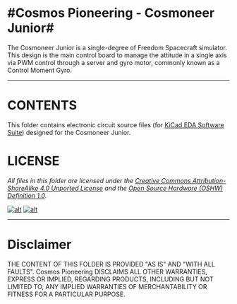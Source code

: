 #Cosmos Pioneering   -   Cosmoneer Junior#
==========================================

The Cosmoneer Junior is a single-degree of Freedom Spacecraft simulator.  This design is the main control board to manage the attitude in a single axis via PWM control through a server and gyro motor, commonly known as a Control Moment Gyro.

----------

# CONTENTS #

This folder contains electronic circuit source files (for [KiCad EDA Software Suite](http://www.kicad-pcb.org/display/KICAD/KiCad+EDA+Software+Suite)) designed for the Cosmoneer Junior.

# LICENSE #

*All files in this folder are licensed under the [Creative Commons Attribution-ShareAlike 4.0 Unported License](http://creativecommons.org/licenses/by-sa/4.0/) and the [Open Source Hardware (OSHW) Definition 1.0](http://freedomdefined.org/OSHW).*

[![alt][2]][1] [![alt][4]][3]

[1]: http://creativecommons.org/licenses/by-sa/4.0/
[2]: http://i.creativecommons.org/l/by-sa/4.0/88x31.png (Creative Commons Attribution-ShareAlike 4.0 Unported License.)

[3]: http://freedomdefined.org/OSHW
[4]: http://ultimachine.com/sites/default/files/images/OpenHardwareLogo.thumbnail.png





----------


# Disclaimer #

THE CONTENT OF THIS FOLDER IS PROVIDED "AS IS" AND "WITH ALL FAULTS". Cosmos Pioneering DISCLAIMS ALL OTHER WARRANTIES, EXPRESS OR IMPLIED, REGARDING PRODUCTS, INCLUDING BUT NOT LIMITED TO, ANY IMPLIED WARRANTIES OF MERCHANTABILITY OR FITNESS FOR A PARTICULAR PURPOSE.
